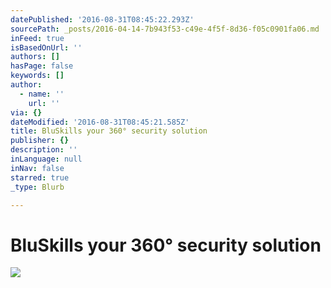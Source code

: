 ```yaml
---
datePublished: '2016-08-31T08:45:22.293Z'
sourcePath: _posts/2016-04-14-7b943f53-c49e-4f5f-8d36-f05c0901fa06.md
inFeed: true
isBasedOnUrl: ''
authors: []
hasPage: false
keywords: []
author:
  - name: ''
    url: ''
via: {}
dateModified: '2016-08-31T08:45:21.585Z'
title: BluSkills your 360° security solution
publisher: {}
description: ''
inLanguage: null
inNav: false
starred: true
_type: Blurb

---
```

# BluSkills your 360° security solution
![](https://s3-us-west-2.amazonaws.com/the-grid-img/p/92cba174e4c3ce59cb445ff57abda9a6e52c6e63.jpg)